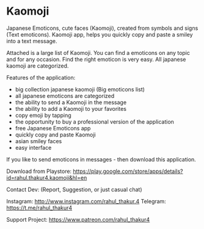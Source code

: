 # Kaomoji


Japanese Emoticons, cute faces (Kaomoji), created from symbols and signs (Text emoticons). Kaomoji app, helps you quickly copy and paste a smiley into a text message.

Attached is a large list of Kaomoji. You can find a emoticons on any topic and for any occasion. Find the right emoticon is very easy. All japanese kaomoji are categorized.


Features of the application:
- big collection japanese kaomoji (Big emoticons list)
- all japanese emoticons are categorized
- the ability to send a Kaomoji in the message
- the ability to add a Kaomoji to your favorites
- copy emoji by tapping
- the opportunity to buy a professional version of the application
- free Japanese Emoticons app
- quickly copy and paste Kaomoji
- asian smiley faces
- easy interface

If you like to send emoticons in messages - then download this application.

Download from Playstore:
https://play.google.com/store/apps/details?id=rahul.thakur4.kaomoji&hl=en



Contact Dev: (Report, Suggestion, or just casual chat)

Instagram: http://www.instagram.com/rahul_thakur.4
Telegram:  https://t.me/rahul_thakur4

Support Project:  https://www.patreon.com/rahul_thakur4
